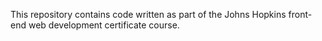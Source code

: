 This repository contains code written as part of the Johns Hopkins front-end web development certificate course.
